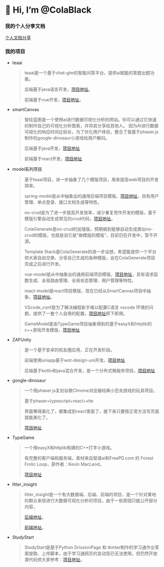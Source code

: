 # 👋 Hi, I’m @ColaBlack

### 我的个人分享文档
[个人文档分享](https://colablack.github.io)

### 我的项目

- teaai
  > teaai是一个基于chat-glm的智能问答平台，提供ai赋能的答题出题功能。
  > 
  > 后端基于java语言开发，[项目地址](https://github.com/ColaBlack/tea_ai_backend)。
  > 
  > 前端基于vue开发，[项目地址](https://github.com/ColaBlack/tea_ai_frontend)。
- smartCanvas
  > 智绘蓝图是一个使用ai进行数据可视化分析的网站。你可以通过它快速的制作自己的可视化分析图表，并将其分享给其他人。
  > 因为AI进行数据可视化的响应时间比较长，为了优化用户体验，整合了我基于phaser.js制作的google-dinosaur小游戏给用户解闷。
  >
  > 后端基于java开发，[项目地址](https://github.com/ColaBlack/SmartCanvas-backend)
  >
  > 前端基于react开发，[项目地址](https://github.com/ColaBlack/SmartCanvas-frontend)
- model系列项目
  > 基于teaai项目，进一步抽象了几个模版项目，用来提高web项目的开发效率。
  >
  > spring-model是从中抽象出的通用后端项目模版，[项目地址](https://github.com/ColaBlack/spring-model)，具有用户管理、单点登录、接口文档生成等特性。
  >
  > no-crud是为了进一步提高开发效率，减少重复劳作开发的模版，基于模版引擎自动生成常见的crud代码，[项目地址](https://github.com/ColaBlack/nocrud)。
  >
  > ColaGenerate是no-crud的加强版，预期做到能够自动生成类似no-crud的模版，也就是说它是“做模版的模版”，目前仍在开发中，暂不开源。
  >
  > Template Stack是ColaGenerate的进一步设想，希望能提供一个平台供大家自由交换、分享自己生成的各种模版，会在ColaGenerate项目完成之后进行开发。
  >
  > vue-model是从中抽象出的通用前端项目模版，[项目地址](https://github.com/ColaBlack/vue-model)，具有请求函数生成、全局路由管理、全局状态管理、用户管理等特性。
  >
  > react-model是react项目模版，现在已经从SmartCanvas项目中抽象，[项目地址](https://github.com/ColaBlack/react-model)。
  >
  > VScode_conf是为了解决编程新手难以配置C语言 vscode 环境的问题，提供了一套个人自用的配置，[项目地址](https://github.com/ColaBlack/VScode_conf)即下即用。
  >
  > GameModel是由TypeGame项目抽象得到的基于easyX和httplib的c++游戏开发模版，[项目地址](https://github.com/ColaBlack/GameModel)
- ZAFUnity
  > 是一个基于安卓的校友圈应用，正在开发阶段。
  >
  > 前端使用uniapp基于wot-design-uni开发。[项目地址](https://github.com/ColaBlack/ZAFUnity-frontend)
  >
  > 后端基于kotlin和java混合开发，是一个分布式微服务项目。[项目地址](https://github.com/ColaBlack/ZAFUnity-backend)
- google-dinosaur
  > 一个用phaser.js复刻谷歌Chrome浏览器经典小恐龙游戏的玩具项目。
  >
  > 基于phaser+typescript+react+vite
  >
  > 界面懒得美化了，都集成到react里面了，接下来只要按正常方法写页面就能美化了。
  >
  > [项目地址](https://github.com/ColaBlack/google-dinosaur)
- TypeGame
  > 一个用easyX和httplib构建的C++打字小游戏。
  >
  > 有完整的客户端和服务端，素材来自智谱ai和FreePD.com 的 Forest Frolic Loop，原作者：Kevin MacLeod。
  >
  > [项目地址](https://github.com/ColaBlack/TypeGame)
- litter_insight
  > litter_insight是一个有大数据端、后端、前端的项目，是一个针对某地的群众来信进行大数据可视化分析的项目，由于一些原因只能公开部分内容，
  >
  > [后端地址](https://github.com/ColaBlack/litter_backend)。
  >
  > [前端地址](https://github.com/ColaBlack/litter_insight_frontend)。
- StudyStart
  > StudyStart是基于Python DrissionPage 和 tkinter制作的学习通作业答案提取、上传脚本，由于学习通网页的变动现已无法使用，但仍然开放源代码供大家参考：[项目地址](https://github.com/ColaBlack/StudyStart)。
